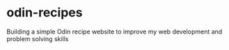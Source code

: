 # odin-recipes
Building a simple Odin recipe website to improve my web development and problem solving skills